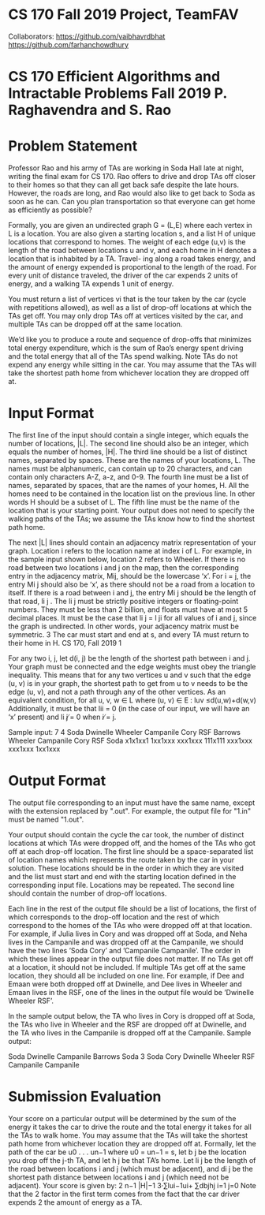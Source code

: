 # CS 170 Fall 2019 Project, TeamFAV

Collaborators: 
https://github.com/vaibhavrdbhat  
https://github.com/farhanchowdhury  

# CS 170 Efficient Algorithms and Intractable Problems Fall 2019 P. Raghavendra and S. Rao

# Problem Statement
Professor Rao and his army of TAs are working in Soda Hall late at night, writing the final exam for CS 170. Rao offers to drive and drop TAs off closer to their homes so that they can all get back safe despite the late hours. However, the roads are long, and Rao would also like to get back to Soda as soon as he can. Can you plan transportation so that everyone can get home as efficiently as possible?

Formally, you are given an undirected graph G = (L,E) where each vertex in L is a location. You are also given a starting location s, and a list H of unique locations that correspond to homes. The weight of each edge (u,v) is the length of the road between locations u and v, and each home in H denotes a location that is inhabited by a TA. Travel- ing along a road takes energy, and the amount of energy expended is proportional to the length of the road. For every unit of distance traveled, the driver of the car expends 2 units of energy, and a walking TA expends 1 unit of energy.

You must return a list of vertices vi that is the tour taken by the car (cycle with repetitions allowed), as well as a list of drop-off locations at which the TAs get off. You may only drop TAs off at vertices visited by the car, and multiple TAs can be dropped off at the same location.

We’d like you to produce a route and sequence of drop-offs that minimizes total energy expenditure, which is the sum of Rao’s energy spent driving and the total energy that all of the TAs spend walking. Note TAs do not expend any energy while sitting in the car. You may assume that the TAs will take the shortest path home from whichever location they are dropped off at.

# Input Format
The first line of the input should contain a single integer, which equals the number of locations, |L|. The second line should also be an integer, which equals the number of homes, |H|. The third line should be a list of distinct names, separated by spaces. These are the names of your locations, L. The names must be alphanumeric, can contain up to 20 characters, and can contain only characters A-Z, a-z, and 0-9. The fourth line must be a list of names, separated by spaces, that are the names of your homes, H. All the homes need to be contained in the location list on the previous line. In other words H should be a subset of L. The fifth line must be the name of the location that is your starting point. Your output does not need to specify the walking paths of the TAs; we assume the TAs know how to find the shortest path home.

The next |L| lines should contain an adjacency matrix representation of your graph. Location i refers to the location name at index i of L. For example, in the sample input shown below, location 2 refers to Wheeler. If there is no road between two locations i and j on the map, then the corresponding entry in the adjacency matrix, Mij, should be the lowercase ‘x’. For i = j, the entry Mi j should also be ‘x’, as there should not be a road from a location to itself. If there is a road between i and j, the entry Mi j should be the length of that road, li j . The li j must be strictly positive integers or floating-point numbers. They must be less than 2 billion, and floats must have at most 5 decimal places. It must be the case that li j = l ji for all values of i and j, since the graph is undirected. In other words, your adjacency matrix must be symmetric.
  3
The car must start and end at s, and every TA must return to their home in H.
CS 170, Fall 2019 1

For any two i, j, let d(i, j) be the length of the shortest path between i and j. Your graph must be connected and the edge weights must obey the triangle inequality. This means that for any two vertices u and v such that the edge (u, v) is in your graph, the shortest path to get from u to v needs to be the edge (u, v), and not a path through any of the other vertices.
As an equivalent condition, for all u, v, w ∈ L where (u, v) ∈ E :
luv ≤d(u,w)+d(w,v)
Additionally, it must be that lii = 0 (in the case of our input, we will have an ‘x’ present) and li j ̸= 0 when i ̸= j. 

Sample input:
7 
4 
Soda Dwinelle Wheeler Campanile Cory RSF Barrows Wheeler Campanile Cory RSF 
Soda 
x1x1xx1 
1xx1xxx 
xxx1xxx 
111x111 
xxx1xxx 
xxx1xxx 
1xx1xxx 

# Output Format
The output file corresponding to an input must have the same name, except with the extension replaced by ".out". For example, the output file for "1.in" must be named "1.out".

Your output should contain the cycle the car took, the number of distinct locations at which TAs were dropped off, and the homes of the TAs who got off at each drop-off location. The first line should be a space-separated list of location names which represents the route taken by the car in your solution. These locations should be in the order in which they are visited and the list must start and end with the starting location defined in the corresponding input file. Locations may be repeated. The second line should contain the number of drop-off locations.

Each line in the rest of the output file should be a list of locations, the first of which corresponds to the drop-off location and the rest of which correspond to the homes of the TAs who were dropped off at that location. For example, if Julia lives in Cory and was dropped off at Soda, and Neha lives in the Campanile and was dropped off at the Campanile, we should have the two lines ’Soda Cory’ and ’Campanile Campanile’. The order in which these lines appear in the output file does not matter. If no TAs get off at a location, it should not be included. If multiple TAs get off at the same location, they should all be included on one line. For example, if Dee and Emaan were both dropped off at Dwinelle, and Dee lives in Wheeler and Emaan lives in the RSF, one of the lines in the output file would be ’Dwinelle Wheeler RSF’.

In the sample output below, the TA who lives in Cory is dropped off at Soda, the TAs who live in Wheeler and the RSF are dropped off at Dwinelle, and the TA who lives in the Campanile is dropped off at the Campanile.
Sample output:

Soda Dwinelle Campanile Barrows Soda 
3 
Soda Cory 
Dwinelle Wheeler RSF 
Campanile Campanile 

# Submission Evaluation
Your score on a particular output will be determined by the sum of the energy it takes the car to drive the route and the total energy it takes for all the TAs to walk home. You may assume that the TAs will take the shortest path home from whichever location they are dropped off at. Formally, let the path of the car be u0 . . . un−1 where u0 = un−1 = s, let b j be the location you drop off the j-th TA, and let h j be that TA’s home. Let li j be the length of the road between locations i and j (which must be adjacent), and di j be the shortest path distance between locations i and j (which need not be adjacent). Your score is given by:
2 n−1 |H|−1 3·∑lui−1ui+ ∑dbjhj
i=1 j=0
Note that the 2 factor in the first term comes from the fact that the car driver expends 2 the amount of energy as a TA.
